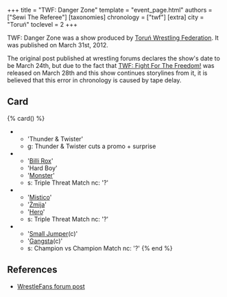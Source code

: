 +++
title = "TWF: Danger Zone"
template = "event_page.html"
authors = ["Sewi The Referee"]
[taxonomies]
chronology = ["twf"]
[extra]
city = "Toruń"
toclevel = 2
+++

TWF: Danger Zone was a show produced by [Toruń Wrestling Federation](@/o/twf.md). It was published on March 31st, 2012. 

The original post published at wrestling forums declares the show's date to be March 24th, but due to the fact that [TWF: Fight For The Freedom!](@/e/twf/2012-03-28-twf-fight-for-freedom.md) was released on March 28th and this show continues storylines from it, it is believed that this error in chronology is caused by tape delay.

## Card

{% card() %}
- - 'Thunder & Twister'
  - g: Thunder & Twister cuts a promo + surprise
- - '[Billi Rox](@/w/corin-mear.md)'
  - 'Hard Boy'
  - '[Monster](@/w/chris-hunter.md)'
  - s: Triple Threat Match
    nc: '?'
- - '[Mistico](@/w/mistico.md)'
  - '[Żmija](@/w/zmija.md)'
  - '[Hero](@/w/pj-blake.md)'
  - s: Triple Threat Match
    nc: '?'
- - '[Small Jumper](@/w/small-jumper.md)(c)'
  - '[Gangsta](@/w/gangsta.md)(c)'
  - s: Champion vs Champion Match
    nc: '?'
{% end %}

## References

* [WrestleFans forum post](https://wrestlefans.pl/forum/viewtopic.php?f=59&t=28769)
